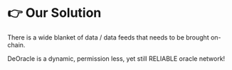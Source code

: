 # 👉 Our Solution

There is a wide blanket of data / data feeds that needs to be brought on-chain.  &#x20;

DeOracle is a dynamic, permission less, yet still RELIABLE oracle network!

##
